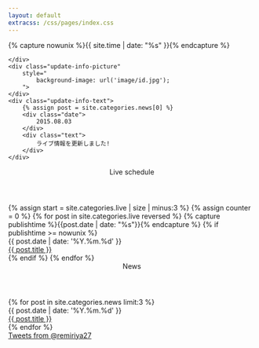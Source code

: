 ```yaml
---
layout: default
extracss: /css/pages/index.css
---
```

{% capture nowunix %}{{ site.time | date: "%s" }}{% endcapture %}
<div class="top-picture" 
	style="
		background-image: url('image/index-large/00.jpg');
		background-size: cover;
		background-position: 35%;
	">
	<div class="extra-link">
		
	</div>
	<div class="update-info-picture"
		style="
			background-image: url('image/id.jpg');
		">
	</div>
	<div class="update-info-text">
		{% assign post = site.categories.news[0] %}
		<div class="date">
			2015.08.03
		</div>
		<div class="text">
			ライブ情報を更新しました!
		</div>
	</div>
</div>
<div class="bottom-contents">
	<section class="live">
		<header>Live schedule</header>
		{% assign start = site.categories.live | size | minus:3 %}
		{% assign counter = 0 %}
		{% for post in site.categories.live reversed %}
		{% capture publishtime %}{{post.date | date: "%s"}}{% endcapture %}
		{% if publishtime >= nowunix %}
		<div class="post-thumb">
			<div class="date">
				{{ post.date | date: '%Y.%m.%d' }}
			</div>
			<div class="title">
				<a href="{{ page.url | ptr }}{{ post.url }}">{{ post.title }} <i class="fa fa-arrow-circle-right fa-lg"></i></a>
			</div>
		</div>
		{% endif %}
		{% endfor %}
	</section>
	<section class="news">
		<header>News</header>
		{% for post in site.categories.news limit:3 %}
		<div class="post-thumb">
			<div class="date">
				{{ post.date | date: '%Y.%m.%d' }}
			</div>
			<div class="title">
				<a href="{{ page.url | ptr }}{{ post.url }}">{{ post.title }} <i class="fa fa-arrow-circle-right fa-lg"></i></a>
			</div>
		</div>
		{% endfor %}
	</section>
	<section class="twitter">
		<a class="twitter-timeline" href="https://twitter.com/remiriya27" data-widget-id="607049707467120641" data-link-color="#d55" data-chrome="nofooter" data-border-color="#ffc6d1" data-tweet-limit="3">Tweets from @remiriya27</a>
	</section>
</div>